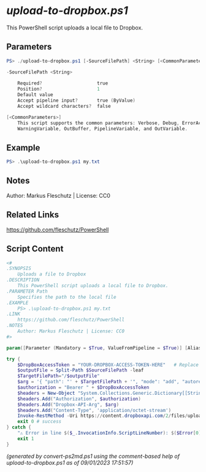 *upload-to-dropbox.ps1*
================

This PowerShell script uploads a local file to Dropbox.

Parameters
----------
```powershell
PS> ./upload-to-dropbox.ps1 [-SourceFilePath] <String> [<CommonParameters>]

-SourceFilePath <String>
    
    Required?                    true
    Position?                    1
    Default value                
    Accept pipeline input?       true (ByValue)
    Accept wildcard characters?  false

[<CommonParameters>]
    This script supports the common parameters: Verbose, Debug, ErrorAction, ErrorVariable, WarningAction, 
    WarningVariable, OutBuffer, PipelineVariable, and OutVariable.
```

Example
-------
```powershell
PS> .\upload-to-dropbox.ps1 my.txt

```

Notes
-----
Author: Markus Fleschutz | License: CC0

Related Links
-------------
https://github.com/fleschutz/PowerShell

Script Content
--------------
```powershell
<#
.SYNOPSIS
	Uploads a file to Dropbox
.DESCRIPTION
	This PowerShell script uploads a local file to Dropbox.
.PARAMETER Path
	Specifies the path to the local file
.EXAMPLE
	PS> .\upload-to-dropbox.ps1 my.txt
.LINK
	https://github.com/fleschutz/PowerShell
.NOTES
	Author: Markus Fleschutz | License: CC0
#>

param([Parameter (Mandatory = $True, ValueFromPipeline = $True)] [Alias("f")] [string]$SourceFilePath) 

try {
	$DropBoxAccessToken = "YOUR-DROPBOX-ACCESS-TOKEN-HERE"   # Replace with your DropBox Access Token
	$outputFile = Split-Path $SourceFilePath -leaf
	$TargetFilePath="/$outputFile"
	$arg = '{ "path": "' + $TargetFilePath + '", "mode": "add", "autorename": true, "mute": false }'
	$authorization = "Bearer " + $DropBoxAccessToken
	$headers = New-Object "System.Collections.Generic.Dictionary[[String],[String]]"
	$headers.Add("Authorization", $authorization)
	$headers.Add("Dropbox-API-Arg", $arg)
	$headers.Add("Content-Type", 'application/octet-stream')
	Invoke-RestMethod -Uri https://content.dropboxapi.com/2/files/upload -Method Post -InFile $SourceFilePath -Headers $headers
	exit 0 # success
} catch {
	"⚠️ Error in line $($_.InvocationInfo.ScriptLineNumber): $($Error[0]) after $Elapsed sec."
	exit 1
}
```

*(generated by convert-ps2md.ps1 using the comment-based help of upload-to-dropbox.ps1 as of 09/01/2023 17:51:57)*
